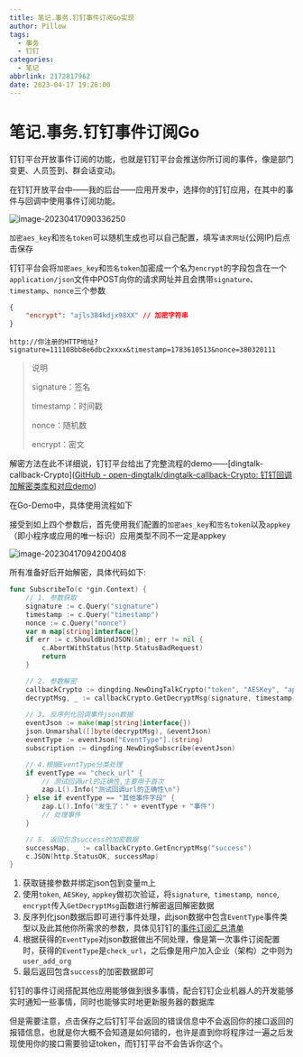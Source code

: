```yaml
---
title: 笔记.事务.钉钉事件订阅Go实现
author: Pillow
tags:
  - 事务
  - 钉钉
categories:
  - 笔记
abbrlink: 2172817962
date: 2023-04-17 19:26:00
---
```

# 笔记.事务.钉钉事件订阅Go

钉钉平台开放事件订阅的功能，也就是钉钉平台会推送你所订阅的事件，像是部门变更、人员签到、群会话变动。

在钉钉开放平台中——我的后台——应用开发中，选择你的钉钉应用，在其中的事件与回调中使用事件订阅功能。

![image-20230417090336250](https://pillow-blog-pictures.oss-cn-shanghai.aliyuncs.com/image-20230417090336250.png)

`加密aes_key`和`签名token`可以随机生成也可以自己配置，填写`请求网址`(公网IP)后点击保存

钉钉平台会将`加密aes_key`和`签名token`加密成一个名为`encrypt`的字段包含在一个`application/json`文件中POST向你的请求网址并且会携带`signature`、`timestamp`、`nonce`三个参数

~~~json
{
    "encrypt": "ajls384kdjx98XX" // 加密字符串
}
~~~

~~~http
http://你注册的HTTP地址?signature=111108bb8e6dbc2xxxx&timestamp=1783610513&nonce=380320111
~~~

> 说明
>
> signature：签名
>
> timestamp：时间戳
>
> nonce：随机数
>
> encrypt：密文

解密方法在此不详细说，钉钉平台给出了完整流程的demo——[dingtalk-callback-Crypto]([GitHub - open-dingtalk/dingtalk-callback-Crypto: 钉钉回调加解密类库和对应demo](https://github.com/open-dingtalk/dingtalk-callback-Crypto?spm=ding_open_doc.document.0.0.58e527b7rXUem2))

在Go-Demo中，具体使用流程如下

接受到如上四个参数后，首先使用我们配置的`加密aes_key`和`签名token`以及`appkey`（即小程序或应用的唯一标识）应用类型不同不一定是appkey

![image-20230417094200408](https://pillow-blog-pictures.oss-cn-shanghai.aliyuncs.com/image-20230417094200408.png)

所有准备好后开始解密，具体代码如下:

~~~go
func SubscribeTo(c *gin.Context) {
	// 1. 参数获取
	signature := c.Query("signature")
	timestamp := c.Query("timestamp")
	nonce := c.Query("nonce")
	var m map[string]interface{}
	if err := c.ShouldBindJSON(&m); err != nil {
		c.AbortWithStatus(http.StatusBadRequest)
		return
	}

	// 2. 参数解密
	callbackCrypto := dingding.NewDingTalkCrypto("token", "AESKey", "appkey")
	decryptMsg, _ := callbackCrypto.GetDecryptMsg(signature, timestamp, nonce, m["encrypt"].(string))
    
	// 3. 反序列化回调事件json数据
	eventJson := make(map[string]interface{})
	json.Unmarshal([]byte(decryptMsg), &eventJson)
	eventType := eventJson["EventType"].(string)
	subscription := dingding.NewDingSubscribe(eventJson)

	// 4.根据EventType分类处理
	if eventType == "check_url" {
		// 测试回调url的正确性,主要用于首次
		zap.L().Info("测试回调url的正确性\n")
	} else if eventType == "其他事件字段" {
		zap.L().Info("发生了：" + eventType + "事件")
        // 处理事件
	}

	// 5. 返回包含success的加密数据
	successMap, _ := callbackCrypto.GetEncryptMsg("success")
	c.JSON(http.StatusOK, successMap)
}
~~~

1. 获取链接参数并绑定json包到变量m上
2. 使用`token`, `AESKey`, `appkey`做初次验证，将`signature`,` timestamp`,` nonce`, `encrypt`传入`GetDecryptMsg`函数进行解密返回解密数据
3. 反序列化json数据后即可进行事件处理，此json数据中包含`EventType`事件类型以及此其他你所需求的参数，具体见钉钉的[事件订阅汇总清单](https://open.dingtalk.com/document/orgapp/event-list)
4. 根据获得的`EventType`对json数据做出不同处理，像是第一次事件订阅配置时，获得的`EventType`是`check_url`，之后像是用户加入企业（架构）之中则为`user_add_org`
5. 最后返回包含`success`的加密数据即可

钉钉的事件订阅搭配其他应用能够做到很多事情，配合钉钉企业机器人的开发能够实时通知一些事情，同时也能够实时地更新服务器的数据库

但是需要注意，点击保存之后钉钉平台返回的错误信息中不会返回你的接口返回的报错信息，也就是你大概不会知道是如何错的，也许是直到你将程序过一遍之后发现使用你的接口需要验证token，而钉钉平台不会告诉你这个。